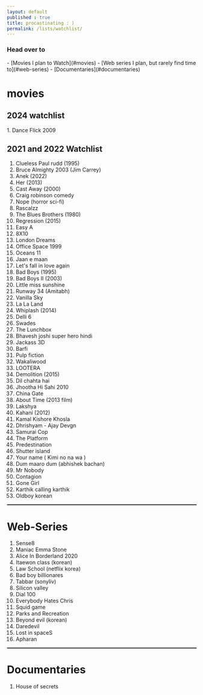 ```yaml
---
layout: default
published : true
title: procastinating : )
permalink: /lists/watchlist/  
--- 
```


<h3> Head over to </h3>
- [Movies I plan to Watch](#movies)
- [Web series I plan, but rarely find time to](#web-series)
- [Documentaries](#documentaries)

<div id="movies"></div>

<h1>
movies 
</h1>

<h2>
2024 watchlist
</h2>
1. Dance Flick 2009

<h2>
2021 and 2022 Watchlist
</h2>

1. Clueless Paul rudd (1995)
2. Bruce Almighty 2003 (Jim Carrey)
3. Anek (2022)
4. Her (2013)
5. Cast Away (2000)
6. Craig robinson comedy
7. Nope (horror sci-fi)
8. Rascalzz
9. The Blues Brothers (1980)
10. Regression (2015)
11. Easy A
12. 8X10
13. London Dreams
14. Office Space 1999
15. Oceans 11
16. Jaan e maan
17. Let's fall in love again
18. Bad Boys (1995)
19. Bad Boys II (2003)
20. Little miss sunshine
21. Runway 34 (Amitabh)
22. Vanilla Sky
23. La La Land
24. Whiplash (2014)
25. Delli 6
26. Swades
27. The Lunchbox
28. Bhavesh joshi super hero hindi
29. Jackass 3D
30. Barfi
31. Pulp fiction
32. Wakaliwood
33. LOOTERA
34. Demolition (2015)
35. Dil chahta hai
36. Jhootha Hi Sahi 2010
37. China Gate
38. About Time (2013 film)
39. Lakshya
40. Kahani (2012)
41. Kamal Kishore Khosla
42. Dhrishyam - Ajay Devgn
43. Samurai Cop
44. The Platform
45. Predestination
46. Shutter island
47. Your name ( Kimi no na wa )
48. Dum maaro dum (abhishek bachan)
49. Mr Nobody
50. Contagion
51. Gone Girl
52. Karthik calling karthik
53. Oldboy korean

<div id="web-series"></div>
<hr style="border:1px solid gray">

<h1> 
Web-Series 
</h1>

1. Sense8
2. Maniac Emma Stone
3. Alice In Borderland 2020
4. Itaewon class (korean)
5. Law School (netflix korea)
6. Bad boy billionares
7. Tabbar (sonyliv)
8. Silicon valley
9. Dial 100
10. Everybody Hates Chris
11. Squid game
12. Parks and Recreation
13. Beyond evil (korean)
14. Daredevil
15. Lost in spaceS
16. Apharan

<div id="documentaries"></div>

<hr style="border:1px solid gray">
<h1>
Documentaries 
</h1>

1. House of secrets